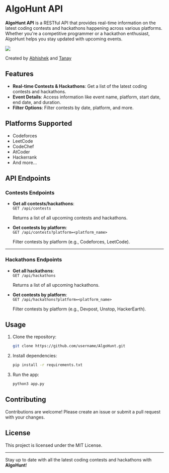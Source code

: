 # AlgoHunt API

**AlgoHunt API** is a RESTful API that provides real-time information on the latest coding contests and hackathons happening across various platforms. Whether you're a competitive programmer or a hackathon enthusiast, AlgoHunt helps you stay updated with upcoming events.

![](https://i.imgur.com/2VPHMeo.jpeg)

Created by [Abhishek](https://github.com/w3Abhishek) and [Tanay](https://github.com/tanay-gupta)

## Features
- **Real-time Contests & Hackathons**: Get a list of the latest coding contests and hackathons.
- **Event Details**: Access information like event name, platform, start date, end date, and duration.
- **Filter Options**: Filter contests by date, platform, and more.

## Platforms Supported
- Codeforces
- LeetCode
- CodeChef
- AtCoder
- Hackerrank
- And more...

## API Endpoints

### Contests Endpoints

- **Get all contests/hackathons**:  
  `GET /api/contests`
  
  Returns a list of all upcoming contests and hackathons.

- **Get contests by platform**:  
  `GET /api/contests?platform=<platform_name>`
  
  Filter contests by platform (e.g., Codeforces, LeetCode).

---

### Hackathons Endpoints

- **Get all hackathons**:  
  `GET /api/hackathons`
  
  Returns a list of all upcoming hackathons.

- **Get contests by platform**:  
  `GET /api/hackathons?platform=<platform_name>`
  
  Filter contests by platform (e.g., Devpost, Unstop, HackerEarth).

## Usage

1. Clone the repository:
    ```bash
    git clone https://github.com/username/AlgoHunt.git
    ```
2. Install dependencies:
    ```bash
    pip install -r requirements.txt
    ```
3. Run the app:
    ```bash
    python3 app.py
    ```

## Contributing
Contributions are welcome! Please create an issue or submit a pull request with your changes.

## License
This project is licensed under the MIT License.

---

Stay up to date with all the latest coding contests and hackathons with **AlgoHunt**!
